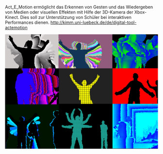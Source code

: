 Act_E_Motion ermöglicht das Erkennen von Gesten und das Wiedergeben von Medien oder visuellen Effekten mit Hilfe der 3D-Kamera der Xbox-Kinect. Dies soll zur Unterstützung von Schüler bei interaktiven Performances dienen. 
http://kimm.uni-luebeck.de/de/digital-tool-actemotion

![Beispielbilder](aem_overview.png)

